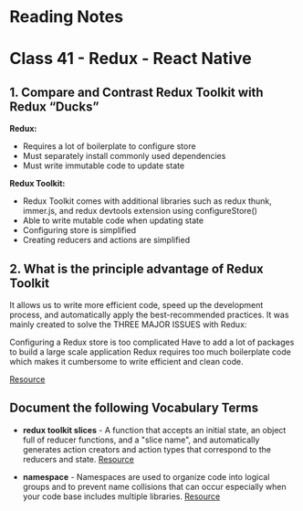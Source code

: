 # Reading Notes

# Class 41 - Redux - React Native

## 1. Compare and Contrast Redux Toolkit with Redux “Ducks”

**Redux:**
- Requires a lot of boilerplate to configure store
- Must separately install commonly used dependencies
- Must write immutable code to update state

**Redux Toolkit:**
- Redux Toolkit comes with additional libraries such as redux thunk, immer.js, and redux devtools extension using configureStore()
- Able to write mutable code when updating state
- Configuring store is simplified
- Creating reducers and actions are simplified

## 2. What is the principle advantage of Redux Toolkit

It allows us to write more efficient code, speed up the development process, and automatically apply the best-recommended practices. It was mainly created to solve the THREE MAJOR ISSUES with Redux:

Configuring a Redux store is too complicated
Have to add a lot of packages to build a large scale application
Redux requires too much boilerplate code which makes it cumbersome to write efficient and clean code.

[Resource](https://www.geeksforgeeks.org/what-is-redux-toolkit-and-why-it-is-more-preferred/)

## Document the following Vocabulary Terms

- **redux toolkit slices** - A function that accepts an initial state, an object full of reducer functions, and a "slice name", and automatically generates action creators and action types that correspond to the reducers and state. [Resource](https://redux-toolkit.js.org/api/createSlice)

- **namespace** - Namespaces are used to organize code into logical groups and to prevent name collisions that can occur especially when your code base includes multiple libraries. [Resource](https://docs.microsoft.com/en-us/cpp/cpp/namespaces-cpp#:~:text=A%20namespace%20is%20a%20declarative,code%20base%20includes%20multiple%20libraries.)

